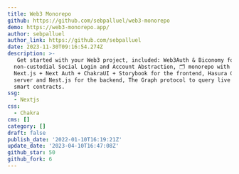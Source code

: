 ```yaml
---
title: Web3 Monorepo
github: https://github.com/sebpalluel/web3-monorepo
demo: https://web3-monorepo.app/
author: sebpalluel
author_link: https://github.com/sebpalluel
date: 2023-11-30T09:16:54.274Z
description: >-
  ️ Get started with your Web3 project, included: Web3Auth & Biconomy for
  non-custodial Social Login and Account Abstraction, 🗂 monorepo with NX,
  Next.js + Next Auth + ChakraUI + Storybook for the frontend, Hasura GraphQL
  server and Nest.js for the backend, The Graph protocol to query live data from
  smart contracts.
ssg:
  - Nextjs
css:
  - Chakra
cms: []
category: []
draft: false
publish_date: '2022-01-10T16:19:21Z'
update_date: '2023-04-10T16:47:08Z'
github_star: 50
github_fork: 6
---
```

